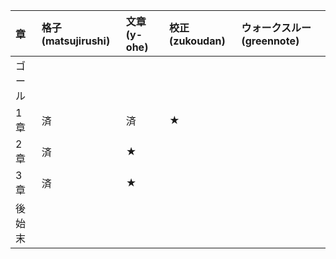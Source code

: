 |章|格子(matsujirushi)|文章(y-ohe)|校正(zukoudan)|ウォークスルー(greennote)|
|:--|:--|:--|:--|:--|
|ゴール|||||
|1章|済|済|★||
|2章|済|★|||
|3章|済|★|||
|後始末|||||

